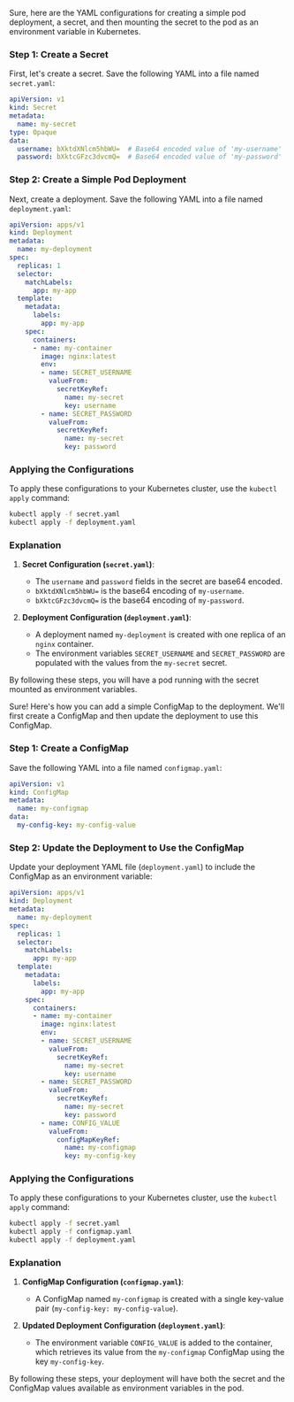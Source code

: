 Sure, here are the YAML configurations for creating a simple pod deployment, a secret, and then mounting the secret to the pod as an environment variable in Kubernetes.

### Step 1: Create a Secret

First, let's create a secret. Save the following YAML into a file named `secret.yaml`:

```yaml
apiVersion: v1
kind: Secret
metadata:
  name: my-secret
type: Opaque
data:
  username: bXktdXNlcm5hbWU=  # Base64 encoded value of 'my-username'
  password: bXktcGFzc3dvcmQ=  # Base64 encoded value of 'my-password'
```

### Step 2: Create a Simple Pod Deployment

Next, create a deployment. Save the following YAML into a file named `deployment.yaml`:

```yaml
apiVersion: apps/v1
kind: Deployment
metadata:
  name: my-deployment
spec:
  replicas: 1
  selector:
    matchLabels:
      app: my-app
  template:
    metadata:
      labels:
        app: my-app
    spec:
      containers:
      - name: my-container
        image: nginx:latest
        env:
        - name: SECRET_USERNAME
          valueFrom:
            secretKeyRef:
              name: my-secret
              key: username
        - name: SECRET_PASSWORD
          valueFrom:
            secretKeyRef:
              name: my-secret
              key: password
```

### Applying the Configurations

To apply these configurations to your Kubernetes cluster, use the `kubectl apply` command:

```sh
kubectl apply -f secret.yaml
kubectl apply -f deployment.yaml
```

### Explanation

1. **Secret Configuration (`secret.yaml`)**:
   - The `username` and `password` fields in the secret are base64 encoded.
   - `bXktdXNlcm5hbWU=` is the base64 encoding of `my-username`.
   - `bXktcGFzc3dvcmQ=` is the base64 encoding of `my-password`.

2. **Deployment Configuration (`deployment.yaml`)**:
   - A deployment named `my-deployment` is created with one replica of an `nginx` container.
   - The environment variables `SECRET_USERNAME` and `SECRET_PASSWORD` are populated with the values from the `my-secret` secret.

By following these steps, you will have a pod running with the secret mounted as environment variables.

Sure! Here's how you can add a simple ConfigMap to the deployment. We'll first create a ConfigMap and then update the deployment to use this ConfigMap.

### Step 1: Create a ConfigMap

Save the following YAML into a file named `configmap.yaml`:

```yaml
apiVersion: v1
kind: ConfigMap
metadata:
  name: my-configmap
data:
  my-config-key: my-config-value
```

### Step 2: Update the Deployment to Use the ConfigMap

Update your deployment YAML file (`deployment.yaml`) to include the ConfigMap as an environment variable:

```yaml
apiVersion: apps/v1
kind: Deployment
metadata:
  name: my-deployment
spec:
  replicas: 1
  selector:
    matchLabels:
      app: my-app
  template:
    metadata:
      labels:
        app: my-app
    spec:
      containers:
      - name: my-container
        image: nginx:latest
        env:
        - name: SECRET_USERNAME
          valueFrom:
            secretKeyRef:
              name: my-secret
              key: username
        - name: SECRET_PASSWORD
          valueFrom:
            secretKeyRef:
              name: my-secret
              key: password
        - name: CONFIG_VALUE
          valueFrom:
            configMapKeyRef:
              name: my-configmap
              key: my-config-key
```

### Applying the Configurations

To apply these configurations to your Kubernetes cluster, use the `kubectl apply` command:

```sh
kubectl apply -f secret.yaml
kubectl apply -f configmap.yaml
kubectl apply -f deployment.yaml
```

### Explanation

1. **ConfigMap Configuration (`configmap.yaml`)**:
   - A ConfigMap named `my-configmap` is created with a single key-value pair (`my-config-key: my-config-value`).

2. **Updated Deployment Configuration (`deployment.yaml`)**:
   - The environment variable `CONFIG_VALUE` is added to the container, which retrieves its value from the `my-configmap` ConfigMap using the key `my-config-key`.

By following these steps, your deployment will have both the secret and the ConfigMap values available as environment variables in the pod.

